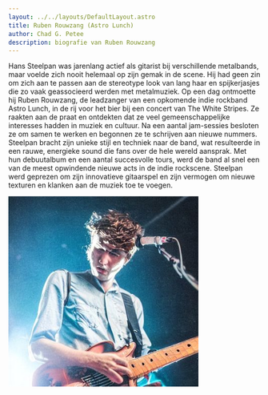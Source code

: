 ```yaml
---
layout: ../../layouts/DefaultLayout.astro
title: Ruben Rouwzang (Astro Lunch)
author: Chad G. Petee
description: biografie van Ruben Rouwzang
---
```

Hans Steelpan was jarenlang actief als gitarist bij verschillende metalbands, maar voelde zich nooit helemaal op zijn gemak in de scene. Hij had geen zin om zich aan te passen aan de stereotype look van lang haar en spijkerjasjes die zo vaak geassocieerd werden met metalmuziek.
Op een dag ontmoette hij Ruben Rouwzang, de leadzanger van een opkomende indie rockband Astro Lunch, in de rij voor het bier bij een concert van The White Stripes. Ze raakten aan de praat en ontdekten dat ze veel gemeenschappelijke interesses hadden in muziek en cultuur.
Na een aantal jam-sessies besloten ze om samen te werken en begonnen ze te schrijven aan nieuwe nummers. Steelpan bracht zijn unieke stijl en techniek naar de band, wat resulteerde in een rauwe, energieke sound die fans over de hele wereld aansprak.
Met hun debuutalbum en een aantal succesvolle tours, werd de band al snel een van de meest opwindende nieuwe acts in de indie rockscene. Steelpan werd geprezen om zijn innovatieve gitaarspel en zijn vermogen om nieuwe texturen en klanken aan de muziek toe te voegen.

![Ruben Rouwzang](/assets/images/hans.jpeg)